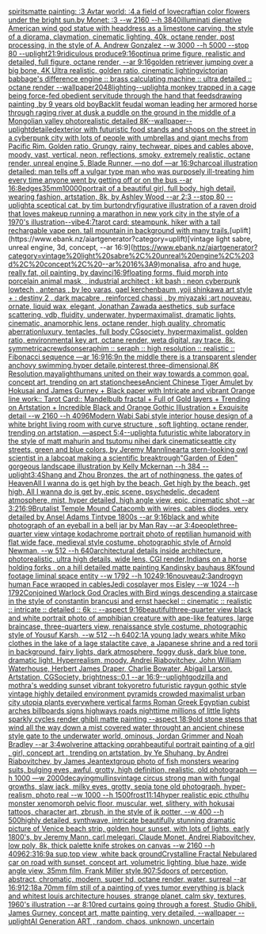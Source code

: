 [spirits](https://www.ebank.nz/aiartgenerator?category=spirits)[matte painting: :3 Avtar world: :4,a field of lovecraftian color flowers under the bright sun.by Monet: :3 --w 2160 --h 3840](https://www.ebank.nz/aiartgenerator?category=matte%20painting%3A%20%3A3%20Avtar%20world%3A%20%3A4%2Ca%20field%20of%20lovecraftian%20color%20flowers%20under%20the%20bright%20sun.by%20Monet%3A%20%3A3%20--w%202160%20--h%203840)[illuminati die](https://www.ebank.nz/aiartgenerator?category=illuminati%20die)[native American wind god statue with headdress as a limestone carving, the style of a diorama, claymation, cinematic lighting, 40k, octane render, post processing, in the style of A. Andrew Gonzalez --w 3000 --h 5000 --stop 80 --uplight](https://www.ebank.nz/aiartgenerator?category=native%20American%20wind%20god%20statue%20with%20headdress%20as%20a%20limestone%20carving%2C%20the%20style%20of%20a%20diorama%2C%20claymation%2C%20cinematic%20lighting%2C%2040k%2C%20octane%20render%2C%20post%20processing%2C%20in%20the%20style%20of%20A.%20Andrew%20Gonzalez%20--w%203000%20--h%205000%20--stop%2080%20--uplight)[21:9](https://www.ebank.nz/aiartgenerator?category=21%3A9)[ridiculous produce](https://www.ebank.nz/aiartgenerator?category=ridiculous%20produce)[9:16](https://www.ebank.nz/aiartgenerator?category=9%3A16)[optinua prime figure, realistic and detailed, full figure,  octane render, --ar 9:16](https://www.ebank.nz/aiartgenerator?category=optinua%20prime%20figure%2C%20realistic%20and%20detailed%2C%20full%20figure%2C%20%20octane%20render%2C%20--ar%209%3A16)[golden retriever jumping over a big bone, 4K Ultra realistic, golden ratio, cinematic lighting](https://www.ebank.nz/aiartgenerator?category=golden%20retriever%20jumping%20over%20a%20big%20bone%2C%204K%20Ultra%20realistic%2C%20golden%20ratio%2C%20cinematic%20lighting)[victorian babbage's difference engine :: brass calculating machine :: ultra detailed :: octane render --wallpaper](https://www.ebank.nz/aiartgenerator?category=victorian%20babbage%27s%20difference%20engine%20%3A%3A%20brass%20calculating%20machine%20%3A%3A%20ultra%20detailed%20%3A%3A%20octane%20render%20--wallpaper)[2048](https://www.ebank.nz/aiartgenerator?category=2048)[lighting](https://www.ebank.nz/aiartgenerator?category=lighting)[--uplight](https://www.ebank.nz/aiartgenerator?category=--uplight)[a monkey trapped in a cage being force-fed obedient servitude through the hand that feeds](https://www.ebank.nz/aiartgenerator?category=a%20monkey%20trapped%20in%20a%20cage%20being%20force-fed%20obedient%20servitude%20through%20the%20hand%20that%20feeds)[drawing painting ,by 9 years old boy](https://www.ebank.nz/aiartgenerator?category=drawing%20painting%20%2Cby%209%20years%20old%20boy)[Backlit feudal woman leading her armored horse through raging river at dusk a puddle on the ground in the middle of a Mongolian valley photorealistic detailed 8K](https://www.ebank.nz/aiartgenerator?category=Backlit%20feudal%20woman%20leading%20her%20armored%20horse%20through%20raging%20river%20at%20dusk%20a%20puddle%20on%20the%20ground%20in%20the%20middle%20of%20a%20Mongolian%20valley%20photorealistic%20detailed%208K)[--wallpaper](https://www.ebank.nz/aiartgenerator?category=--wallpaper)[--uplight](https://www.ebank.nz/aiartgenerator?category=--uplight)[detailed](https://www.ebank.nz/aiartgenerator?category=detailed)[exterior with futuristic food stands and shops on the street in a cyberpunk city with lots of people with umbrellas and giant mechs from Pacific Rim. Golden ratio, Grungy, rainy, techwear, pipes and cables above, moody, vast, vertical, neon, reflections, smoky, extremely realistic, octane render, unreal engine 5, Blade Runner, —no dof —ar 16:9](https://www.ebank.nz/aiartgenerator?category=exterior%20with%20futuristic%20food%20stands%20and%20shops%20on%20the%20street%20in%20a%20cyberpunk%20city%20with%20lots%20of%20people%20with%20umbrellas%20and%20giant%20mechs%20from%20Pacific%20Rim.%20Golden%20ratio%2C%20Grungy%2C%20rainy%2C%20techwear%2C%20pipes%20and%20cables%20above%2C%20moody%2C%20vast%2C%20vertical%2C%20neon%2C%20reflections%2C%20smoky%2C%20extremely%20realistic%2C%20octane%20render%2C%20unreal%20engine%205%2C%20Blade%20Runner%2C%20%E2%80%94no%20dof%20%E2%80%94ar%2016%3A9)[charcoal illustration detailed: man tells off a vulgar type man who was purposely ill-treating him every time anyone went by getting off or on the bus --ar 16:8](https://www.ebank.nz/aiartgenerator?category=charcoal%20illustration%20detailed%3A%20man%20tells%20off%20a%20vulgar%20type%20man%20who%20was%20purposely%20ill-treating%20him%20every%20time%20anyone%20went%20by%20getting%20off%20or%20on%20the%20bus%20--ar%2016%3A8)[edges](https://www.ebank.nz/aiartgenerator?category=edges)[35mm](https://www.ebank.nz/aiartgenerator?category=35mm)[10000](https://www.ebank.nz/aiartgenerator?category=10000)[portrait of a beautiful girl, full body, high detail, wearing fashion, artstation, 8k, by Ashley Wood --ar 2:3 --stop 80 --uplight](https://www.ebank.nz/aiartgenerator?category=portrait%20of%20a%20beautiful%20girl%2C%20full%20body%2C%20high%20detail%2C%20wearing%20fashion%2C%20artstation%2C%208k%2C%20by%20Ashley%20Wood%20--ar%202%3A3%20--stop%2080%20--uplight)[a sceptical cat, by tim burton](https://www.ebank.nz/aiartgenerator?category=a%20sceptical%20cat%2C%20by%20tim%20burton)[dry](https://www.ebank.nz/aiartgenerator?category=dry)[figurative illustration of a raven droid that loves makeup running a marathon in new york city in the style of a 1970's illustration](https://www.ebank.nz/aiartgenerator?category=figurative%20illustration%20of%20a%20raven%20droid%20that%20loves%20makeup%20running%20a%20marathon%20in%20new%20york%20city%20in%20the%20style%20of%20a%201970%27s%20illustration)[--vibe](https://www.ebank.nz/aiartgenerator?category=--vibe)[4:7](https://www.ebank.nz/aiartgenerator?category=4%3A7)[tarot card: steampunk. hiker with a tall rechargable vape pen. tall mountain in background with many trails.](https://www.ebank.nz/aiartgenerator?category=tarot%20card%3A%20steampunk.%20hiker%20with%20a%20tall%20rechargable%20vape%20pen.%20tall%20mountain%20in%20background%20with%20many%20trails.)[uplift](https://www.ebank.nz/aiartgenerator?category=uplift)[vintage light sabre, unreal engine, 3d, concept, --ar 16:9](https://www.ebank.nz/aiartgenerator?category=vintage%20light%20sabre%2C%20unreal%20engine%2C%203d%2C%20concept%2C%20--ar%2016%3A9)[monalisa, afro and huge, really fat, oil painting, by davinci](https://www.ebank.nz/aiartgenerator?category=monalisa%2C%20afro%20and%20huge%2C%20really%20fat%2C%20oil%20painting%2C%20by%20davinci)[16:9](https://www.ebank.nz/aiartgenerator?category=16%3A9)[floating forms, fluid morph into porcelain animal mask,  ,  industrial architect : kit bash : neon cyberpunk lowtech , antenas , by leo varas, gael kerchenbaum ,yoji shinkawa art style + : destiny 2 , dark macabre , reinforced chassi ,  by miyazaki :art nouveau, ornate, liquid wax, elegant, Jonathan Zawada aesthetics, sub surface scattering, vdb, fluidity, underwater, hypermaximalist, dramatic lights, cinematic, anamorphic lens, octane render, high quality, chromatic aberrationluxury, tentacles, full body CGsociety, hypermaximalist, golden ratio, environmental key art, octane render, weta digital, ray trace, 8k, symmetrica](https://www.ebank.nz/aiartgenerator?category=floating%20forms%2C%20fluid%20morph%20into%20porcelain%20animal%20mask%2C%20%20%2C%20%20industrial%20architect%20%3A%20kit%20bash%20%3A%20neon%20cyberpunk%20lowtech%20%2C%20antenas%20%2C%20by%20leo%20varas%2C%20gael%20kerchenbaum%20%2Cyoji%20shinkawa%20art%20style%20%2B%20%3A%20destiny%202%20%2C%20dark%20macabre%20%2C%20reinforced%20chassi%20%2C%20%20by%20miyazaki%20%3Aart%20nouveau%2C%20ornate%2C%20liquid%20wax%2C%20elegant%2C%20Jonathan%20Zawada%20aesthetics%2C%20sub%20surface%20scattering%2C%20vdb%2C%20fluidity%2C%20underwater%2C%20hypermaximalist%2C%20dramatic%20lights%2C%20cinematic%2C%20anamorphic%20lens%2C%20octane%20render%2C%20high%20quality%2C%20chromatic%20aberrationluxury%2C%20tentacles%2C%20full%20body%20CGsociety%2C%20hypermaximalist%2C%20golden%20ratio%2C%20environmental%20key%20art%2C%20octane%20render%2C%20weta%20digital%2C%20ray%20trace%2C%208k%2C%20symmetrica)[crewdson](https://www.ebank.nz/aiartgenerator?category=crewdson)[seraphim :: seraph :: high resolution :: realistic :: Fibonacci sequence —ar 16:9](https://www.ebank.nz/aiartgenerator?category=seraphim%20%3A%3A%20seraph%20%3A%3A%20high%20resolution%20%3A%3A%20realistic%20%3A%3A%20Fibonacci%20sequence%20%E2%80%94ar%2016%3A9)[16:9](https://www.ebank.nz/aiartgenerator?category=16%3A9)[n the middle there is a transparent slender anchovy swimming,hyper detaile,pinterest,three-dimensional,8K Resolution,maya](https://www.ebank.nz/aiartgenerator?category=n%20the%20middle%20there%20is%20a%20transparent%20slender%20anchovy%20swimming%2Chyper%20detaile%2Cpinterest%2Cthree-dimensional%2C8K%20Resolution%2Cmaya)[light](https://www.ebank.nz/aiartgenerator?category=light)[humans united on their way towards a common goal. concept art, trending on art station](https://www.ebank.nz/aiartgenerator?category=humans%20united%20on%20their%20way%20towards%20a%20common%20goal.%20concept%20art%2C%20trending%20on%20art%20station)[cheese](https://www.ebank.nz/aiartgenerator?category=cheese)[Ancient Chinese Tiger Amulet by Hokusai and James Gurney + Black paper with Intricate and vibrant Orange line work:: Tarot Card:: Mandelbulb fractal + Full of Gold layers + Trending on Artstation + Incredible Black and Orange Gothic Illustration + Exquisite detail  --w 2160  --h 4096](https://www.ebank.nz/aiartgenerator?category=Ancient%20Chinese%20Tiger%20Amulet%20by%20Hokusai%20and%20James%20Gurney%20%2B%20Black%20paper%20with%20Intricate%20and%20vibrant%20Orange%20line%20work%3A%3A%20Tarot%20Card%3A%3A%20Mandelbulb%20fractal%20%2B%20Full%20of%20Gold%20layers%20%2B%20Trending%20on%20Artstation%20%2B%20Incredible%20Black%20and%20Orange%20Gothic%20Illustration%20%2B%20Exquisite%20detail%20%20--w%202160%20%20--h%204096)[Modern Wabi Sabi style interior house design of a white bright living room with curve structure , soft lighting, octane render, trending on artstation, —aspect 5:4](https://www.ebank.nz/aiartgenerator?category=Modern%20Wabi%20Sabi%20style%20interior%20house%20design%20of%20a%20white%20bright%20living%20room%20with%20curve%20structure%20%2C%20soft%20lighting%2C%20octane%20render%2C%20trending%20on%20artstation%2C%20%E2%80%94aspect%205%3A4)[--uplight](https://www.ebank.nz/aiartgenerator?category=--uplight)[a futuristic white laboratory in the style of matt mahurin and tsutomu nihei dark cinematic](https://www.ebank.nz/aiartgenerator?category=a%20futuristic%20white%20laboratory%20in%20the%20style%20of%20matt%20mahurin%20and%20tsutomu%20nihei%20dark%20cinematic)[seattle city streets, green and blue colors, by Jeremy Mann](https://www.ebank.nz/aiartgenerator?category=seattle%20city%20streets%2C%20green%20and%20blue%20colors%2C%20by%20Jeremy%20Mann)[lineart](https://www.ebank.nz/aiartgenerator?category=lineart)[a stern-looking owl scientist in a labcoat making a scientific breaktrough](https://www.ebank.nz/aiartgenerator?category=a%20stern-looking%20owl%20scientist%20in%20a%20labcoat%20making%20a%20scientific%20breaktrough)["Garden of Eden" gorgeous landscape illustration by Kelly Mckernan --h 384 --uplight](https://www.ebank.nz/aiartgenerator?category=%22Garden%20of%20Eden%22%20gorgeous%20landscape%20illustration%20by%20Kelly%20Mckernan%20--h%20384%20--uplight)[3:4](https://www.ebank.nz/aiartgenerator?category=3%3A4)[Shang and Zhou Bronzes, the art of nothingness, the gates of Heaven](https://www.ebank.nz/aiartgenerator?category=Shang%20and%20Zhou%20Bronzes%2C%20the%20art%20of%20nothingness%2C%20the%20gates%20of%20Heaven)[All I wanna do is get high by the beach, Get high by the beach, get high, All I wanna do is get by,,epic scene, psychedelic, decadent atmosphere, mist, hyper detailed, high angle view, epic, cinematic shot --ar 3:2](https://www.ebank.nz/aiartgenerator?category=All%20I%20wanna%20do%20is%20get%20high%20by%20the%20beach%2C%20Get%20high%20by%20the%20beach%2C%20get%20high%2C%20All%20I%20wanna%20do%20is%20get%20by%2C%2Cepic%20scene%2C%20psychedelic%2C%20decadent%20atmosphere%2C%20mist%2C%20hyper%20detailed%2C%20high%20angle%20view%2C%20epic%2C%20cinematic%20shot%20--ar%203%3A2)[16:9](https://www.ebank.nz/aiartgenerator?category=16%3A9)[Brutalist Temple Mound Catacomb with wires, cables diodes, very detailed by Ansel Adams Tintype 1800s --ar 9:16](https://www.ebank.nz/aiartgenerator?category=Brutalist%20Temple%20Mound%20Catacomb%20with%20wires%2C%20cables%20diodes%2C%20very%20detailed%20by%20Ansel%20Adams%20Tintype%201800s%20--ar%209%3A16)[black and white photograph of an eyeball in a bell jar by Man Ray --ar 3:4](https://www.ebank.nz/aiartgenerator?category=black%20and%20white%20photograph%20of%20an%20eyeball%20in%20a%20bell%20jar%20by%20Man%20Ray%20--ar%203%3A4)[people](https://www.ebank.nz/aiartgenerator?category=people)[three-quarter view vintage kodachrome portrait photo of reptilian humanoid with flat wide face, medieval style costume, photographic style of Arnold Newman, --w 512 --h 640](https://www.ebank.nz/aiartgenerator?category=three-quarter%20view%20vintage%20kodachrome%20portrait%20photo%20of%20reptilian%20humanoid%20with%20flat%20wide%20face%2C%20medieval%20style%20costume%2C%20photographic%20style%20of%20Arnold%20Newman%2C%20--w%20512%20--h%20640)[architectural details inside architecture, photorealistic, ultra high details, wide lens, CGI render,](https://www.ebank.nz/aiartgenerator?category=architectural%20details%20inside%20architecture%2C%20photorealistic%2C%20ultra%20high%20details%2C%20wide%20lens%2C%20CGI%20render%2C)[Indians on a horse holding forks , on a hill detailed matte painting Kandinsky bauhaus 8K](https://www.ebank.nz/aiartgenerator?category=Indians%20on%20a%20horse%20holding%20forks%20%2C%20on%20a%20hill%20detailed%20matte%20painting%20Kandinsky%20bauhaus%208K)[found footage liminal space entity --w 1792 --h 1024](https://www.ebank.nz/aiartgenerator?category=found%20footage%20liminal%20space%20entity%20--w%201792%20--h%201024)[9:16](https://www.ebank.nz/aiartgenerator?category=9%3A16)[nouveau](https://www.ebank.nz/aiartgenerator?category=nouveau)[2:3](https://www.ebank.nz/aiartgenerator?category=2%3A3)[androgyn human Face wrapped in cables](https://www.ebank.nz/aiartgenerator?category=androgyn%20human%20Face%20wrapped%20in%20cables)[Jedi cosplayer mos Eisley --w 1024 --h 1792](https://www.ebank.nz/aiartgenerator?category=Jedi%20cosplayer%20mos%20Eisley%20--w%201024%20--h%201792)[Conjoined Warlock God Oracles with Bird wings descending a staircase in the style of constantin brancusi and ernst haeckel :: cinematic :: realistic :: intricate :: detailed :: 6k :: --aspect 9:16](https://www.ebank.nz/aiartgenerator?category=Conjoined%20Warlock%20God%20Oracles%20with%20Bird%20wings%20descending%20a%20staircase%20in%20the%20style%20of%20constantin%20brancusi%20and%20ernst%20haeckel%20%3A%3A%20cinematic%20%3A%3A%20realistic%20%3A%3A%20intricate%20%3A%3A%20detailed%20%3A%3A%206k%20%3A%3A%20--aspect%209%3A16)[beautiful](https://www.ebank.nz/aiartgenerator?category=beautiful)[three-quarter view black and white portrait photo of amphibian creature with ape-like features, large braincase, three-quarters view, renaissance style costume, photographic style of Yousuf Karsh, --w 512 --h 640](https://www.ebank.nz/aiartgenerator?category=three-quarter%20view%20black%20and%20white%20portrait%20photo%20of%20amphibian%20creature%20with%20ape-like%20features%2C%20large%20braincase%2C%20three-quarters%20view%2C%20renaissance%20style%20costume%2C%20photographic%20style%20of%20Yousuf%20Karsh%2C%20--w%20512%20--h%20640)[2:1](https://www.ebank.nz/aiartgenerator?category=2%3A1)[A young lady wears white Miko clothes in the lake of a lage stalactite cave, a Japanese shrine and a red torii in background, fairy lights, dark atmosphere, foggy dusk, dark blue tone, dramatic light, Hyperrealism, moody, Andrei Riabovitchev, John William Waterhouse, Herbert James Draper, Charlie Bowater, Abigail Larson, Artstation, CGSociety, brightness::0.1 --ar 16:9](https://www.ebank.nz/aiartgenerator?category=A%20young%20lady%20wears%20white%20Miko%20clothes%20in%20the%20lake%20of%20a%20lage%20stalactite%20cave%2C%20a%20Japanese%20shrine%20and%20a%20red%20torii%20in%20background%2C%20fairy%20lights%2C%20dark%20atmosphere%2C%20foggy%20dusk%2C%20dark%20blue%20tone%2C%20dramatic%20light%2C%20Hyperrealism%2C%20moody%2C%20Andrei%20Riabovitchev%2C%20John%20William%20Waterhouse%2C%20Herbert%20James%20Draper%2C%20Charlie%20Bowater%2C%20Abigail%20Larson%2C%20Artstation%2C%20CGSociety%2C%20brightness%3A%3A0.1%20--ar%2016%3A9)[--uplight](https://www.ebank.nz/aiartgenerator?category=--uplight)[godzilla and mothra's wedding sunset vibrant tokyo](https://www.ebank.nz/aiartgenerator?category=godzilla%20and%20mothra%27s%20wedding%20sunset%20vibrant%20tokyo)[retro futuristic raygun gothic style vintage highly detailed environment pyramids crowded maximalist urban city utopia plants everywhere vertical farms Roman Greek Egyptian cubist arches billboards signs highways roads nighttime millions of little lights sparkly cycles render ghibli matte painting --aspect 18:9](https://www.ebank.nz/aiartgenerator?category=retro%20futuristic%20raygun%20gothic%20style%20vintage%20highly%20detailed%20environment%20pyramids%20crowded%20maximalist%20urban%20city%20utopia%20plants%20everywhere%20vertical%20farms%20Roman%20Greek%20Egyptian%20cubist%20arches%20billboards%20signs%20highways%20roads%20nighttime%20millions%20of%20little%20lights%20sparkly%20cycles%20render%20ghibli%20matte%20painting%20--aspect%2018%3A9)[old stone steps that wind all the way down a mist covered water throught an ancient chinese style gate to the underwater world, ominous, Jordan Grimmer and Noah Bradley --ar 3:4](https://www.ebank.nz/aiartgenerator?category=old%20stone%20steps%20that%20wind%20all%20the%20way%20down%20a%20mist%20covered%20water%20throught%20an%20ancient%20chinese%20style%20gate%20to%20the%20underwater%20world%2C%20ominous%2C%20Jordan%20Grimmer%20and%20Noah%20Bradley%20--ar%203%3A4)[wolverine attacking oprah](https://www.ebank.nz/aiartgenerator?category=wolverine%20attacking%20oprah)[beautiful portrait painting of a girl , girl, concept art , trending on artstation, by Ye Shuhang, by Andrei Riabovitchev, by James Jean](https://www.ebank.nz/aiartgenerator?category=beautiful%20portrait%20painting%20of%20a%20girl%20%2C%20girl%2C%20concept%20art%20%2C%20trending%20on%20artstation%2C%20by%20Ye%20Shuhang%2C%20by%20Andrei%20Riabovitchev%2C%20by%20James%20Jean)[text](https://www.ebank.nz/aiartgenerator?category=text)[group photo of fish monsters wearing suits, bulging eyes, awful, grotty, high definition, realistic, old photograph —h 1000 —w 2000](https://www.ebank.nz/aiartgenerator?category=group%20photo%20of%20fish%20monsters%20wearing%20suits%2C%20bulging%20eyes%2C%20awful%2C%20grotty%2C%20high%20definition%2C%20realistic%2C%20old%20photograph%20%E2%80%94h%201000%20%E2%80%94w%202000)[decaying](https://www.ebank.nz/aiartgenerator?category=decaying)[mullins](https://www.ebank.nz/aiartgenerator?category=mullins)[vintage circus strong man with fungal growths, slaw jack, milky eyes, grotty, sepia tone old photograph, hyper-realism, photo real --w 1000 --h 1500](https://www.ebank.nz/aiartgenerator?category=vintage%20circus%20strong%20man%20with%20fungal%20growths%2C%20slaw%20jack%2C%20milky%20eyes%2C%20grotty%2C%20sepia%20tone%20old%20photograph%2C%20hyper-realism%2C%20photo%20real%20--w%201000%20--h%201500)[frost](https://www.ebank.nz/aiartgenerator?category=frost)[11:14](https://www.ebank.nz/aiartgenerator?category=11%3A14)[hyper realistic epic cthulhu monster xenomorph pelvic floor, muscular, wet, slithery, with hokusai tattoos, character art, zbrush, in the style of jk potter, --w 400 --h 500](https://www.ebank.nz/aiartgenerator?category=hyper%20realistic%20epic%20cthulhu%20monster%20xenomorph%20pelvic%20floor%2C%20muscular%2C%20wet%2C%20slithery%2C%20with%20hokusai%20tattoos%2C%20character%20art%2C%20zbrush%2C%20in%20the%20style%20of%20jk%20potter%2C%20--w%20400%20--h%20500)[highly detailed, synthwave, intricate beautifully stunning dramatic picture of Venice beach strip, golden hour sunset, with lots of lights, early 1800's, by Jeremy Mann, carl melegari, Claude Monet, Andrei Riabovitchev, low poly, 8k, thick palette knife strokes on canvas  --w 2160  --h 4096](https://www.ebank.nz/aiartgenerator?category=highly%20detailed%2C%20synthwave%2C%20intricate%20beautifully%20stunning%20dramatic%20picture%20of%20Venice%20beach%20strip%2C%20golden%20hour%20sunset%2C%20with%20lots%20of%20lights%2C%20early%201800%27s%2C%20by%20Jeremy%20Mann%2C%20carl%20melegari%2C%20Claude%20Monet%2C%20Andrei%20Riabovitchev%2C%20low%20poly%2C%208k%2C%20thick%20palette%20knife%20strokes%20on%20canvas%20%20--w%202160%20%20--h%204096)[2:3](https://www.ebank.nz/aiartgenerator?category=2%3A3)[16:9](https://www.ebank.nz/aiartgenerator?category=16%3A9)[a sup,top view ,white back ground](https://www.ebank.nz/aiartgenerator?category=a%20sup%2Ctop%20view%20%2Cwhite%20back%20ground)[Crystalline Fractal Nebula](https://www.ebank.nz/aiartgenerator?category=Crystalline%20Fractal%20Nebula)[red car on road with sunset, concept art, volumetric lighting, blue haze, wide angle view, 35mm film, Frank Miller style](https://www.ebank.nz/aiartgenerator?category=red%20car%20on%20road%20with%20sunset%2C%20concept%20art%2C%20volumetric%20lighting%2C%20blue%20haze%2C%20wide%20angle%20view%2C%2035mm%20film%2C%20Frank%20Miller%20style)[.90](https://www.ebank.nz/aiartgenerator?category=.90)[7:5](https://www.ebank.nz/aiartgenerator?category=7%3A5)[doors of perception, abstract, chromatic, modern, super hd, octane render, water, surreal --ar 16:9](https://www.ebank.nz/aiartgenerator?category=doors%20of%20perception%2C%20abstract%2C%20chromatic%2C%20modern%2C%20super%20hd%2C%20octane%20render%2C%20water%2C%20surreal%20--ar%2016%3A9)[12:18](https://www.ebank.nz/aiartgenerator?category=12%3A18)[a 70mm film still of a painting of yves tumor everything is black and white](https://www.ebank.nz/aiartgenerator?category=a%2070mm%20film%20still%20of%20a%20painting%20of%20yves%20tumor%20everything%20is%20black%20and%20white)[st louis architecture houses, strange planet, calm sky, textures, 1960's illustration --ar 8:10](https://www.ebank.nz/aiartgenerator?category=st%20louis%20architecture%20houses%2C%20strange%20planet%2C%20calm%20sky%2C%20textures%2C%201960%27s%20illustration%20--ar%208%3A10)[red curtains going through a forest, Studio Ghibli, James Gurney, concept art, matte painting, very detailed, --wallpaper --uplight](https://www.ebank.nz/aiartgenerator?category=red%20curtains%20going%20through%20a%20forest%2C%20Studio%20Ghibli%2C%20James%20Gurney%2C%20concept%20art%2C%20matte%20painting%2C%20very%20detailed%2C%20--wallpaper%20--uplight)[AI Generation ART , random, chaos, unknown, uncertain](https://www.ebank.nz/aiartgenerator?category=AI%20Generation%20ART%20%2C%20random%2C%20chaos%2C%20unknown%2C%20uncertain)
